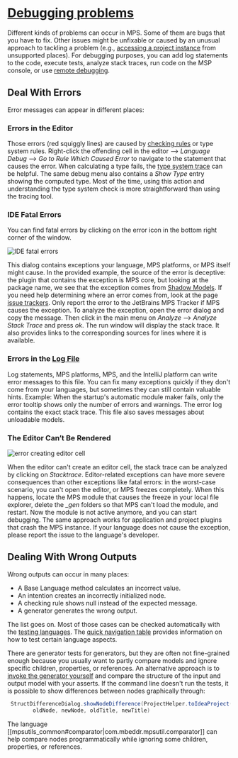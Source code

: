 # [Debugging problems](https://pythonprinciples.com/blog/getting-unstuck/#debugging-problems)

Different kinds of problems can occur in MPS. Some of them are bugs that you have to fix. Other issues might be unfixable or caused by an unusual approach to tackling a problem (e.g., [accessing a project instance](accessing_the_project.md) from unsupported places). For debugging purposes, you can add log statements to the code, execute tests, analyze stack traces,  run code on the MSP console, or use [remote debugging](https://specificlanguages.com/articles/debugging/).

## Deal With Errors

Error messages can appear in different places:

### Errors in the Editor

Those errors (red squiggly lines) are caused by [checking rules](https://www.jetbrains.com/help/mps/typesystem.html#checkingrules) or type system rules.
Right-click the offending cell in the editor --> *Language Debug* --> *Go to Rule Which Caused Error* to navigate to the statement that causes the error.
When calculating a type fails, the [type system trace](https://www.jetbrains.com/help/mps/typesystem.html#type-system,trace) can be helpful. The same debug menu also contains a *Show Type* entry showing the computed type. Most of the time, using this action and understanding the type system check is more straightforward than using the tracing tool.

### IDE Fatal Errors

You can find fatal errors by clicking on the error icon in the bottom right corner of the window.

![IDE fatal errors](ide_fatal_errors.png)

This dialog contains exceptions your language, MPS platforms, or MPS itself might cause. In the provided example, the source of the error is deceptive: the plugin that contains the exception is MPS core, but looking at the package name, we see that the exception comes from [Shadow Models](https://jetbrains.github.io/MPS-extensions/extensions/other/shadow-models/).
If you need help determining where an error comes from, look at the page [issue trackers](issue_trackers.md). Only report the error to the JetBrains MPS Tracker if MPS causes the exception. To analyze the exception, open the error dialog and copy the message. Then click in the main menu on *Analyze* --> *Analyze Stack Trace* and press *ok*.
The run window will display the stack trace. It also provides links to the corresponding sources for lines where it is available.

### Errors in the [Log File](https://www.jetbrains.com/help/mps/directories-used-by-the-ide-to-store-settings-caches-plugins-and-logs.html#logs-directory)

Log statements, MPS platforms, MPS, and the IntelliJ platform can write error messages to this file. You can fix many exceptions quickly if they don't come from your languages, but sometimes they can still contain valuable hints. Example: When the startup's automatic module maker fails, only the error tooltip shows only the number of errors and warnings. The error log contains the exact stack trace. This file also saves messages about unloadable models.

### The Editor Can’t Be Rendered

![error creating editor cell](error_creating_editor_cell.png)

When the editor can't create an editor cell, the stack trace can be analyzed by clicking on *Stacktrace*. Editor-related exceptions can have more severe consequences than other exceptions like fatal errors: in the worst-case scenario, you can't open the editor, or MPS freezes completely. When this happens, locate the MPS module that causes the freeze in your local file explorer, delete the *_gen* folders so that MPS can't load the module, and restart. Now the module is not active anymore, and you can start debugging. The same approach works for application and project plugins that crash the MPS instance. If your language does not cause the exception, please report the issue to the language's developer.

## Dealing With Wrong Outputs

Wrong outputs can occur in many places:

- A Base Language method calculates an incorrect value.
- An intention creates an incorrectly initialized node.
- A checking rule shows null instead of the expected message.
- A generator generates the wrong output.

The list goes on. Most of those cases can be checked automatically with the [testing languages](https://www.jetbrains.com/help/mps/testing-languages.html). The [quick navigation table](https://www.jetbrains.com/help/mps/testing-languages.html#quicknavigationtable) provides information on how to test certain
language aspects.

There are generator tests for generators, but they are often not fine-grained enough because you usually want to partly compare models and ignore specific children, properties, or references. An alternative approach is to [invoke the generator yourself](http://127.0.0.1:8000/mps-platform-docs/platform_essentials/mpsutils/generator/) and compare the structure of the input and output model with your asserts. If the command line doesn't run the tests, it is possible to show differences between nodes graphically through:
```java
 StructDifferenceDialog.showNodeDifference(ProjectHelper.toIdeaProject(project),
        oldNode, newNode, oldTitle, newTitle)
```

The language [[mpsutils_common#comparator|com.mbeddr.mpsutil.comparator]] can help compare nodes programmatically while ignoring some children, properties, or references.